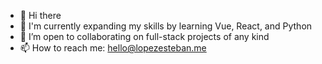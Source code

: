 - 👋 Hi there
- 🌱 I'm currently expanding my skills by learning Vue, React, and Python
- 💞️ I’m open to collaborating on full-stack projects of any kind
- 📫 How to reach me: hello@lopezesteban.me


<!---
lopezwebdev/lopezwebdev is a ✨ special ✨ repository because its `README.md` (this file) appears on your GitHub profile.
You can click the Preview link to take a look at your changes.
--->
